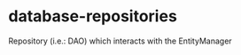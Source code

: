 database-repositories
===================
Repository (i.e.: DAO) which interacts with the EntityManager